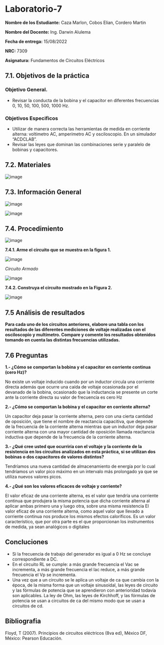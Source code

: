 # Laboratorio-7
**Nombre de los Estudiante:** Caza Marlon, Cobos Elian, Cordero Martin

**Nombre del Docente:** Ing. Darwin Alulema

**Fecha de entrega:** 15/08/2022

**NRC:** 7309

**Asignatura:** Fundamentos de Circuitos Eléctricos

## **7.1. Objetivos de la práctica**

### **Objetivo General.**

* Revisar la conducta de la bobina y el capacitor en diferentes frecuencias 0, 10, 50, 100, 500, 1000 Hz. 

### **Objetivos Especificos** 

* Utilizar de manera correcta las herramientas de medida en corriente alterna: voltímetro AC, amperímetro AC y osciloscopio. En un simulador “ACDCLAB”. 
* Revisar las leyes que dominan las combinaciones serie y paralelo de bobinas y capacitores. 

## **7.2. Materiales**

![image](https://user-images.githubusercontent.com/105742149/184755368-7fdb566d-b05e-4bb0-abb8-7d67385a864e.png)

## **7.3. Información General**

![image](https://user-images.githubusercontent.com/105742149/184755399-ef4c0808-2bf9-4268-b3bc-32132785ddc4.png)

![image](https://user-images.githubusercontent.com/105742149/184755412-b06a6d0c-e148-4d73-b5a4-e17359fedfd5.png)

## **7.4. Procedimiento**

![image](https://user-images.githubusercontent.com/105742149/184755461-58b6a5d1-58e2-4393-8738-92873a5e0ab5.png)

**7.4.1. Arme el circuito que se muestra en la figura 1.**

![image](https://user-images.githubusercontent.com/105742149/184768985-d2fdc92c-ad30-4b95-9047-15a723e5d6de.png)

*Circuito Armado*

![image](https://user-images.githubusercontent.com/105742149/184756001-ffa74afa-b461-4aea-bfd6-84bd5e9fd3ef.png)

**7.4.2. Construya el circuito mostrado en la Figura 2.**

![image](https://user-images.githubusercontent.com/105742149/184756653-e24b63ed-e5f4-454b-986a-23217a84868a.png)

## **7.5 Análisis de resultados**

**Para cada uno de los circuitos anteriores, elabore una tabla con los resultados de las diferentes mediciones de voltaje realizadas con el osciloscopio y multímetro. Compare y comente los resultados obtenidos tomando en cuenta las distintas frecuencias utilizadas.**

## **7.6 Preguntas**

**1.- ¿Cómo se comportan la bobina y el capacitor en corriente continua (cero Hz)?**

No existe un voltaje inducido cuando por un inductor circula una corriente directa además que ocurre una caída de voltaje ocasionada por el devanado de la bobina, ocasionado que la inductancia se presente un corte ante la corriente directa su valor de frecuencia es cero Hz  

**2.- ¿Cómo se comportan la bobina y el capacitor en corriente alterna?**

Un capacitor deja pasar la corriente alterna, pero con una cierta cantidad de oposición, que tiene el nombre de reactancia capacitiva, que depende de la frecuencia de la corriente alterna mientras que un inductor deja pasar corriente alterna con una mayor cantidad de oposición llamada reactancia inductiva que depende de la frecuencia de la corriente alterna.

**3.- ¿Qué cree usted que ocurriría con el voltaje  y la corriente de la resistencia en los circuitos analizados en esta práctica, si se utilizan dos bobinas o dos capacitores de valores distintos?**

Tendríamos una nueva cantidad de almacenamiento de energía por lo cual tendríamos un valor pico máximo en un intervalo más prolongado ya que se utiliza nuevos valores picos.

**4.- ¿Qué son los valores eficaces de voltaje y corriente?**

El valor eficaz de una corriente alterna, es el valor que tendría una corriente continua que produjera la misma potencia que dicha corriente alterna al aplicar ambas primero una y luego otra, sobre una misma resistencia
El valor eficaz de una corriente alterna, como aquel valor que llevado a corriente continua nos produce los mismos efectos caloríficos. Es un valor característico, que por otra parte es el que proporcionan los instrumentos de medida, ya sean analógicos o digitales

## **Concluciones**

* Si la frecuencia de trabajo del generador es igual a 0 Hz se concluye correspondiente a DC.
* En el circuito RL se cumple: a más grande frecuencia el Vac se incrementa, a más grande frecuencia el Iac reduce, a más grande frecuencia el Vp se incrementa. 
* Una vez que a un circuito se le aplica un voltaje de ca que cambia con la época, de la misma forma que un voltaje sinusoidal, las leyes de circuito y las fórmulas de potencia que se aprendieron con anterioridad todavía son aplicables. La ley de Ohm, las leyes de Kirchhoff, y las fórmulas de potencia se usan a circuitos de ca del mismo modo que se usan a circuitos de cd. 

## **Bibliografia**

Floyd, T (2007). Principios de circuitos eléctricos (8va ed), México DF, México: Pearson Educación.
